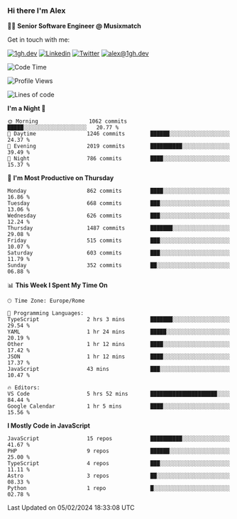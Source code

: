 ### Hi there I'm Alex

👨‍💻 __Senior Software Engineer @ Musixmatch__

Get in touch with me:

[![1gh.dev](https://img.shields.io/static/v1?label=1gh.dev&message=%20&color=red&logo=&style=flat-square&logoColor=white)](https://www.1gh.dev/)
[![Linkedin](https://img.shields.io/static/v1?label=Linkedin&message=%20&color=blue&logo=Linkedin&style=flat-square&logoColor=white)](https://linkedin.com/in/alexghirelli)
[![Twitter](https://img.shields.io/static/v1?label=Twitter&message=%20&color=blue&logo=Twitter&style=flat-square&logoColor=white)](https://twitter.com/alexGhirelli)
[![alex@1gh.dev](https://img.shields.io/static/v1?label=alex@1gh.dev&message=%20&color=red&logo=gmail&style=flat-square&logoColor=white)](mailto:alex@1gh.dev)

<!--START_SECTION:waka-->
![Code Time](http://img.shields.io/badge/Code%20Time-7%2C696%20hrs%2056%20mins-blue)

![Profile Views](http://img.shields.io/badge/Profile%20Views-3-blue)

![Lines of code](https://img.shields.io/badge/From%20Hello%20World%20I%27ve%20Written-25.3%20million%20lines%20of%20code-blue)

**I'm a Night 🦉** 

```text
🌞 Morning                1062 commits        █████░░░░░░░░░░░░░░░░░░░░   20.77 % 
🌆 Daytime                1246 commits        ██████░░░░░░░░░░░░░░░░░░░   24.37 % 
🌃 Evening                2019 commits        ██████████░░░░░░░░░░░░░░░   39.49 % 
🌙 Night                  786 commits         ████░░░░░░░░░░░░░░░░░░░░░   15.37 % 
```
📅 **I'm Most Productive on Thursday** 

```text
Monday                   862 commits         ████░░░░░░░░░░░░░░░░░░░░░   16.86 % 
Tuesday                  668 commits         ███░░░░░░░░░░░░░░░░░░░░░░   13.06 % 
Wednesday                626 commits         ███░░░░░░░░░░░░░░░░░░░░░░   12.24 % 
Thursday                 1487 commits        ███████░░░░░░░░░░░░░░░░░░   29.08 % 
Friday                   515 commits         ███░░░░░░░░░░░░░░░░░░░░░░   10.07 % 
Saturday                 603 commits         ███░░░░░░░░░░░░░░░░░░░░░░   11.79 % 
Sunday                   352 commits         ██░░░░░░░░░░░░░░░░░░░░░░░   06.88 % 
```


📊 **This Week I Spent My Time On** 

```text
🕑︎ Time Zone: Europe/Rome

💬 Programming Languages: 
TypeScript               2 hrs 3 mins        ███████░░░░░░░░░░░░░░░░░░   29.54 % 
YAML                     1 hr 24 mins        █████░░░░░░░░░░░░░░░░░░░░   20.19 % 
Other                    1 hr 12 mins        ████░░░░░░░░░░░░░░░░░░░░░   17.42 % 
JSON                     1 hr 12 mins        ████░░░░░░░░░░░░░░░░░░░░░   17.37 % 
JavaScript               43 mins             ███░░░░░░░░░░░░░░░░░░░░░░   10.47 % 

🔥 Editors: 
VS Code                  5 hrs 52 mins       █████████████████████░░░░   84.44 % 
Google Calendar          1 hr 5 mins         ████░░░░░░░░░░░░░░░░░░░░░   15.56 % 
```

**I Mostly Code in JavaScript** 

```text
JavaScript               15 repos            ██████████░░░░░░░░░░░░░░░   41.67 % 
PHP                      9 repos             ██████░░░░░░░░░░░░░░░░░░░   25.00 % 
TypeScript               4 repos             ███░░░░░░░░░░░░░░░░░░░░░░   11.11 % 
Astro                    3 repos             ██░░░░░░░░░░░░░░░░░░░░░░░   08.33 % 
Python                   1 repo              █░░░░░░░░░░░░░░░░░░░░░░░░   02.78 % 
```




 Last Updated on 05/02/2024 18:33:08 UTC
<!--END_SECTION:waka-->

